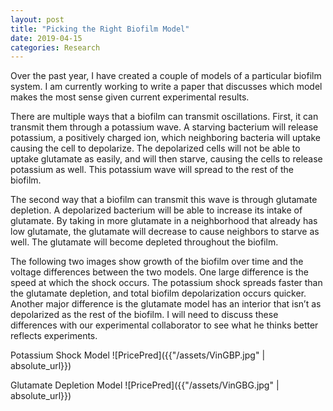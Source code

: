 ```yaml
---
layout: post
title: "Picking the Right Biofilm Model"
date: 2019-04-15
categories: Research
---
```


Over the past year, I have created a couple of models of a particular biofilm system. I am currently working to write a paper that discusses which model makes the most sense given current experimental results. 

There are multiple ways that a biofilm can transmit oscillations. First, it can transmit them through a potassium wave. A starving bacterium will release potassium, a positively charged ion, which neighboring bacteria will uptake causing the cell to depolarize. The depolarized cells will not be able to uptake glutamate as easily, and will then starve, causing the cells to release potassium as well. This potassium wave will spread to the rest of the biofilm.

The second way that a biofilm can transmit this wave is through glutamate depletion. A depolarized bacterium will be able to increase its intake of glutamate. By taking in more glutamate in a neighborhood that already has low glutamate, the glutamate will decrease to cause neighbors to starve as well. The glutamate will become depleted throughout the biofilm.

The following two images show growth of the biofilm over time and the voltage differences between the two models. One large difference is the speed at which the shock occurs. The potassium shock spreads faster than the glutamate depletion, and total biofilm depolarization occurs quicker. Another major difference is the glutamate model has an interior that isn’t as depolarized as the rest of the biofilm. I will need to discuss these differences with our experimental collaborator to see what he thinks better reflects experiments.

Potassium Shock Model
![PricePred]({{"/assets/VinGBP.jpg" | absolute_url}})

Glutamate Depletion Model
![PricePred]({{"/assets/VinGBG.jpg" | absolute_url}})
